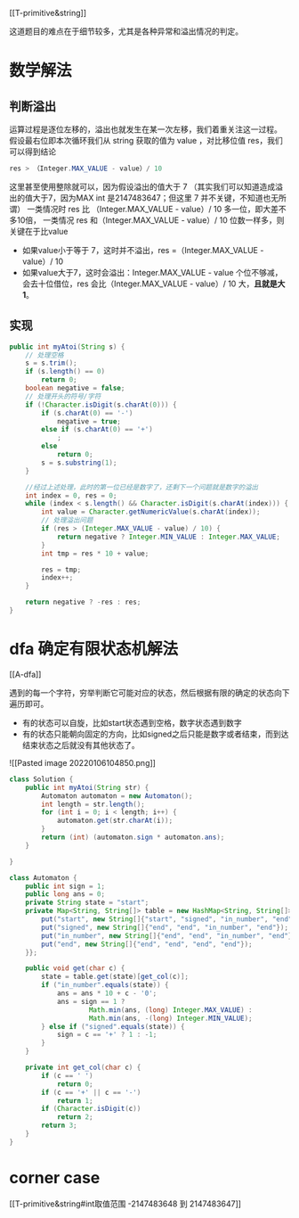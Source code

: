 [[T-primitive&string]]

这道题目的难点在于细节较多，尤其是各种异常和溢出情况的判定。

# 数学解法
## 判断溢出
运算过程是逐位左移的，溢出也就发生在某一次左移，我们着重关注这一过程。
假设最右位即本次循环我们从 string 获取的值为 value ，对比移位值 res，我们可以得到结论
```java
res > （Integer.MAX_VALUE - value）/ 10 
```
这里甚至使用整除就可以，因为假设溢出的值大于 7 （其实我们可以知道造成溢出的值大于7，因为MAX int 是2147483647；但这里 7 并不关键，不知道也无所谓）
一类情况时 res 比 （Integer.MAX_VALUE - value）/ 10  多一位，即大差不多10倍，
一类情况 res 和（Integer.MAX_VALUE - value）/ 10  位数一样多，则关键在于比value 
- 如果value小于等于 7，这时并不溢出，res =（Integer.MAX_VALUE - value）/ 10 
- 如果value大于7，这时会溢出：Integer.MAX_VALUE - value 个位不够减，会去十位借位，res 会比（Integer.MAX_VALUE - value）/ 10 大，**且就是大1**。

## 实现
```java
public int myAtoi(String s) {
	// 处理空格
	s = s.trim();
	if (s.length() == 0)
		return 0;
	boolean negative = false;
	// 处理开头的符号/字符
	if (!Character.isDigit(s.charAt(0))) {
		if (s.charAt(0) == '-')
			negative = true;
		else if (s.charAt(0) == '+')
			;
		else
			return 0;
		s = s.substring(1);
	}

	//经过上述处理，此时的第一位已经是数字了，还剩下一个问题就是数字的溢出
	int index = 0, res = 0;
	while (index < s.length() && Character.isDigit(s.charAt(index))) {
		int value = Character.getNumericValue(s.charAt(index));
		// 处理溢出问题
		if (res > (Integer.MAX_VALUE - value) / 10) {
			return negative ? Integer.MIN_VALUE : Integer.MAX_VALUE;
		}
		int tmp = res * 10 + value;

		res = tmp;
		index++;
	}

	return negative ? -res : res;
}
```

# dfa 确定有限状态机解法

[[A-dfa]]

遇到的每一个字符，穷举判断它可能对应的状态，然后根据有限的确定的状态向下遍历即可。
- 有的状态可以自旋，比如start状态遇到空格，数字状态遇到数字
- 有的状态只能朝向固定的方向，比如signed之后只能是数字或者结束，而到达结束状态之后就没有其他状态了。






![[Pasted image 20220106104850.png]]
  

```java
class Solution {
    public int myAtoi(String str) {
        Automaton automaton = new Automaton();
        int length = str.length();
        for (int i = 0; i < length; i++) {
            automaton.get(str.charAt(i));
        }
        return (int) (automaton.sign * automaton.ans);
    }

}

class Automaton {
    public int sign = 1;
    public long ans = 0;
    private String state = "start";
    private Map<String, String[]> table = new HashMap<String, String[]>() {{
        put("start", new String[]{"start", "signed", "in_number", "end"});
        put("signed", new String[]{"end", "end", "in_number", "end"});
        put("in_number", new String[]{"end", "end", "in_number", "end"});
        put("end", new String[]{"end", "end", "end", "end"});
    }};

    public void get(char c) {
        state = table.get(state)[get_col(c)];
        if ("in_number".equals(state)) {
            ans = ans * 10 + c - '0';
            ans = sign == 1 ?
                    Math.min(ans, (long) Integer.MAX_VALUE) :
                    Math.min(ans, -(long) Integer.MIN_VALUE);
        } else if ("signed".equals(state)) {
            sign = c == '+' ? 1 : -1;
        }
    }

    private int get_col(char c) {
        if (c == ' ')
            return 0;
        if (c == '+' || c == '-')
            return 1;
        if (Character.isDigit(c))
            return 2;
        return 3;
    }
}


```

# corner case 
[[T-primitive&string#int取值范围 -2147483648 到 2147483647]]


